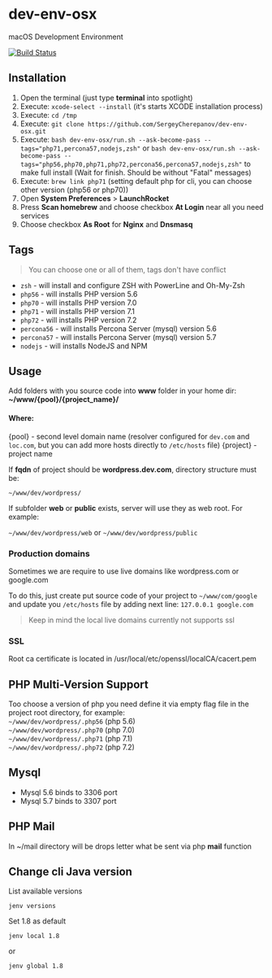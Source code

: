 # dev-env-osx
macOS Development Environment

[![Build Status](https://travis-ci.org/SergeyCherepanov/dev-env-osx.svg?branch=master)](https://travis-ci.org/SergeyCherepanov/dev-env-osx)  

## Installation 
1. Open the terminal (just type **terminal** into spotlight)
2. Execute: `xcode-select --install` (it's starts XCODE installation process)
3. Execute: `cd /tmp`
4. Execute: `git clone https://github.com/SergeyCherepanov/dev-env-osx.git`
5. Execute: `bash dev-env-osx/run.sh --ask-become-pass --tags="php71,percona57,nodejs,zsh"` or `bash dev-env-osx/run.sh --ask-become-pass --tags="php56,php70,php71,php72,percona56,percona57,nodejs,zsh"`  to make full install
(Wait for finish. Should be without "Fatal" messages)
6. Execute: `brew link php71` (setting default php for cli, you can choose other version (php56 or php70))
7. Open **System Preferences** > **LaunchRocket**
8. Press **Scan homebrew** and choose checkbox **At Login** near all you need services
9. Choose checkbox **As Root** for **Nginx** and **Dnsmasq**

## Tags
> You can choose one or all of them, tags don't have conflict
*  `zsh` - will install and configure ZSH with PowerLine and Oh-My-Zsh  
*  `php56` - will installs PHP version 5.6  
*  `php70` - will installs PHP version 7.0  
*  `php71` - will installs PHP version 7.1  
*  `php72` - will installs PHP version 7.2  
*  `percona56` - will installs Percona Server (mysql) version 5.6
*  `percona57` - will installs Percona Server (mysql) version 5.7  
*  `nodejs` - will installs NodeJS and NPM  

## Usage
Add folders with you source code into **www** folder in your home dir: **~/www/{pool}/{project_name}/**

#### Where:  
{pool} - second level domain name (resolver configured for `dev.com` and `loc.com`, but you can add more hosts directly to `/etc/hosts` file)
{project} - project name  

If **fqdn** of project should be **wordpress.dev.com**, directory structure must be:

`~/www/dev/wordpress/`

If subfolder **web** or **public** exists, server will use they as web root. For example:    

`~/www/dev/wordpress/web` or  `~/www/dev/wordpress/public`  

### Production domains
Sometimes we are require to use live domains like wordpress.com or google.com  

To do this, just create put source code of your project to `~/www/com/google` and update you `/etc/hosts` file by adding next line: `127.0.0.1 google.com`  

> Keep in mind the local live domains currently not supports ssl

### SSL

Root ca certificate is located in /usr/local/etc/openssl/localCA/cacert.pem

## PHP Multi-Version Support

Too choose a version of php you need define it via empty flag file in the project root directory, for example:  
`~/www/dev/wordpress/.php56` (php 5.6)  
`~/www/dev/wordpress/.php70` (php 7.0)  
`~/www/dev/wordpress/.php71` (php 7.1)  
`~/www/dev/wordpress/.php72` (php 7.2)  

## Mysql

* Mysql 5.6 binds to 3306 port  
* Mysql 5.7 binds to 3307 port  

## PHP Mail

In ~/mail directory will be drops letter what be sent via php **mail** function

## Change cli Java version

List available versions
```
jenv versions
```

Set 1.8 as default
```
jenv local 1.8
```
or
```
jenv global 1.8
```
